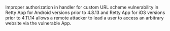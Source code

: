 Improper authorization in handler for custom URL scheme vulnerability in Retty App for Android versions prior to 4.8.13 and Retty App for iOS versions prior to 4.11.14 allows a remote attacker to lead a user to access an arbitrary website via the vulnerable App.